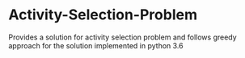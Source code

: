 # Activity-Selection-Problem
Provides a solution for activity selection problem and follows greedy approach for the solution implemented in python 3.6
